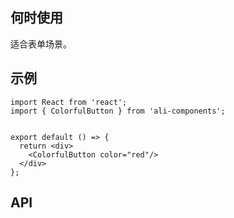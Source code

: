## 何时使用

适合表单场景。

## 示例

```tsx
import React from 'react';
import { ColorfulButton } from 'ali-components';


export default () => {
  return <div>
    <ColorfulButton color="red"/>
  </div>
};
```

## API

<API hideTitle  src="@/components/colorful-button/colorful-button.tsx" />
